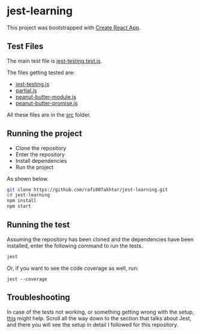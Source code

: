 # jest-learning

This project was bootstrapped with [Create React App](https://github.com/facebook/create-react-app).

## Test Files
The main test file is [jest-testing.test.js](src/jest-testing.test.js).

The files getting tested are:
- [jest-testing.js](src/jest-testing.js)
- [partial.js](src/partial.js)
- [peanut-butter-module.js](src/peanut-butter-module.js)
- [peanut-butter-promise.js](src/peanut-butter-promise.js)

All these files are in the [src](./src) folder.

## Running the project
- Clone the repository
- Enter the repository
- Install dependencies
- Run the project

As shown below.
```sh
git clone https://github.com/rafi007akhtar/jest-learning.git
cd jest-learning
npm install
npm start
```

## Running the test
Assuming the repository has been cloned and the dependencies have been installed, enter the following command to run the tests.
```sh
jest
```
Or, if you want to see the code coverage as well, run:
```
jest --coverage
```

## Troubleshooting
In case of the tests not working, or something getting wrong with the setup, [this](https://rafi007akhtar.notion.site/ReactJS-Learning-34272ec5d24c4df0b3731996a649db81) might help. Scroll all the way down to the section that talks about Jest, and there you will see the setup in detail I followed for this repository.
